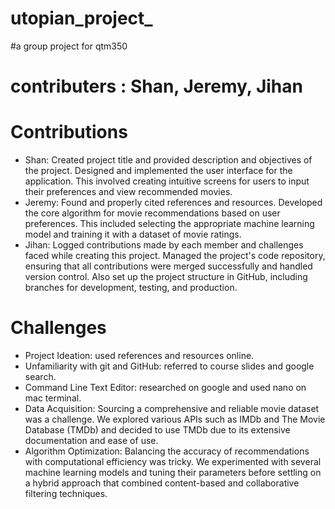 # utopian_project_
#a group project for qtm350
# contributers : Shan, Jeremy, Jihan

# Contributions
- Shan: Created project title and provided description and objectives of the project. Designed and implemented the user interface for the application. This involved creating intuitive screens for users to input their preferences and view recommended movies.
- Jeremy: Found and properly cited references and resources.  Developed the core algorithm for movie recommendations based on user preferences. This included selecting the appropriate machine learning model and training it with a dataset of movie ratings.
- Jihan: Logged contributions made by each member and challenges faced while creating this project. Managed the project's code repository, ensuring that all contributions were merged successfully and handled version control. Also set up the project structure in GitHub, including branches for development, testing, and production.

# Challenges
- Project Ideation: used references and resources online.
- Unfamiliarity with git and GitHub: referred to course slides and google search.
- Command Line Text Editor: researched on google and used nano on mac terminal.
- Data Acquisition: Sourcing a comprehensive and reliable movie dataset was a challenge. We explored various APIs such as IMDb and The Movie Database (TMDb) and decided to use TMDb due to its extensive documentation and ease of use.
- Algorithm Optimization: Balancing the accuracy of recommendations with computational efficiency was tricky. We experimented with several machine learning models and tuning their parameters before settling on a hybrid approach that combined content-based and collaborative filtering techniques.
